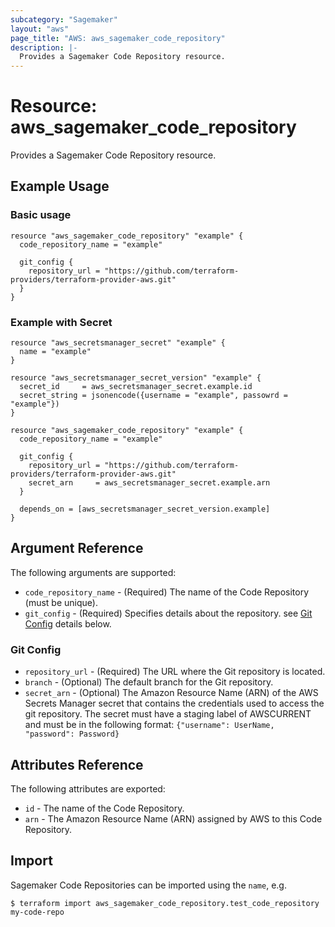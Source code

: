 ```yaml
---
subcategory: "Sagemaker"
layout: "aws"
page_title: "AWS: aws_sagemaker_code_repository"
description: |-
  Provides a Sagemaker Code Repository resource.
---
```


# Resource: aws_sagemaker_code_repository

Provides a Sagemaker Code Repository resource.

## Example Usage

### Basic usage

```hcl
resource "aws_sagemaker_code_repository" "example" {
  code_repository_name = "example"

  git_config {
    repository_url = "https://github.com/terraform-providers/terraform-provider-aws.git"
  }
}
```

### Example with Secret

```hcl
resource "aws_secretsmanager_secret" "example" {
  name = "example"
}

resource "aws_secretsmanager_secret_version" "example" {
  secret_id     = aws_secretsmanager_secret.example.id
  secret_string = jsonencode({username = "example", passowrd = "example"})
}

resource "aws_sagemaker_code_repository" "example" {
  code_repository_name = "example"

  git_config {
    repository_url = "https://github.com/terraform-providers/terraform-provider-aws.git"
    secret_arn     = aws_secretsmanager_secret.example.arn
  }

  depends_on = [aws_secretsmanager_secret_version.example]
}
```

## Argument Reference

The following arguments are supported:

* `code_repository_name` - (Required) The name of the Code Repository (must be unique).
* `git_config` - (Required) Specifies details about the repository. see [Git Config](#git-config) details below.

### Git Config

* `repository_url` - (Required) The URL where the Git repository is located.
* `branch` - (Optional) The default branch for the Git repository.
* `secret_arn` - (Optional) The Amazon Resource Name (ARN) of the AWS Secrets Manager secret that contains the credentials used to access the git repository. The secret must have a staging label of AWSCURRENT and must be in the following format: `{"username": UserName, "password": Password}`

## Attributes Reference

The following attributes are exported:

* `id` - The name of the Code Repository.
* `arn` - The Amazon Resource Name (ARN) assigned by AWS to this Code Repository.

## Import

Sagemaker Code Repositories can be imported using the `name`, e.g.

```
$ terraform import aws_sagemaker_code_repository.test_code_repository my-code-repo
```

